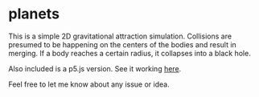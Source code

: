 # planets
This is a simple 2D gravitational attraction simulation. Collisions are presumed to be happening on the centers of the bodies and result in merging. If a body reaches a certain radius, it collapses into a black hole.

Also included is a p5.js version. See it working <a href ="http://catheart.xyz/plabets">here</a>.

Feel free to let me know about any issue or idea.
